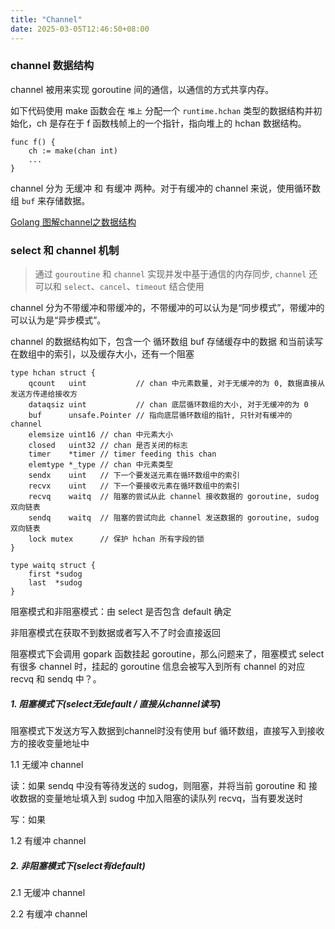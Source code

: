 ```yaml
---
title: "Channel"
date: 2025-03-05T12:46:50+08:00
---
```


### channel 数据结构

channel 被用来实现 goroutine 间的通信，以通信的方式共享内存。

如下代码使用 make 函数会在 `堆上` 分配一个 `runtime.hchan` 类型的数据结构并初始化，ch 是存在于 f 函数栈帧上的一个指针，指向堆上的 hchan 数据结构。

```golang
func f() {
    ch := make(chan int)
    ...
}
```

channel 分为 无缓冲 和 有缓冲 两种。对于有缓冲的 channel 来说，使用循环数组 `buf` 来存储数据。

[Golang 图解channel之数据结构](https://mp.weixin.qq.com/s/6ZEGtXRGKm2qP5b-rGLyVg)

### select 和 channel 机制

> 通过 `gouroutine` 和 `channel` 实现并发中基于通信的内存同步, `channel` 还可以和 `select`、`cancel`、`timeout` 结合使用

channel 分为不带缓冲和带缓冲的，不带缓冲的可以认为是“同步模式”，带缓冲的可以认为是“异步模式”。

channel 的数据结构如下，包含一个 循环数组 buf 存储缓存中的数据 和当前读写在数组中的索引，以及缓存大小，还有一个阻塞

```golang
type hchan struct {
	qcount   uint           // chan 中元素数量, 对于无缓冲的为 0, 数据直接从发送方传递给接收方
	dataqsiz uint           // chan 底层循环数组的大小, 对于无缓冲的为 0
	buf      unsafe.Pointer // 指向底层循环数组的指针, 只针对有缓冲的 channel
	elemsize uint16 // chan 中元素大小
	closed   uint32 // chan 是否关闭的标志
	timer    *timer // timer feeding this chan
	elemtype *_type // chan 中元素类型
	sendx    uint   // 下一个要发送元素在循环数组中的索引
	recvx    uint   // 下一个要接收元素在循环数组中的索引
	recvq    waitq  // 阻塞的尝试从此 channel 接收数据的 goroutine, sudog 双向链表
	sendq    waitq  // 阻塞的尝试向此 channel 发送数据的 goroutine, sudog 双向链表
	lock mutex      // 保护 hchan 所有字段的锁
}

type waitq struct {
	first *sudog
	last  *sudog
}
```

阻塞模式和非阻塞模式：由 select 是否包含 default 确定

非阻塞模式在获取不到数据或者写入不了时会直接返回

阻塞模式下会调用 gopark 函数挂起 goroutine，那么问题来了，阻塞模式 select 有很多 channel 时，挂起的 goroutine 信息会被写入到所有 channel 的对应 recvq 和 sendq 中？。

##### 1. 阻塞模式下(select无default / 直接从channel读写)

阻塞模式下发送方写入数据到channel时没有使用 buf 循环数组，直接写入到接收方的接收变量地址中

1.1 无缓冲 channel

读：如果 sendq 中没有等待发送的 sudog，则阻塞，并将当前 goroutine 和 接收数据的变量地址填入到 sudog 中加入阻塞的读队列 recvq，当有要发送时

写：如果

1.2 有缓冲 channel

##### 2. 非阻塞模式下(select有default)

2.1 无缓冲 channel

2.2 有缓冲 channel